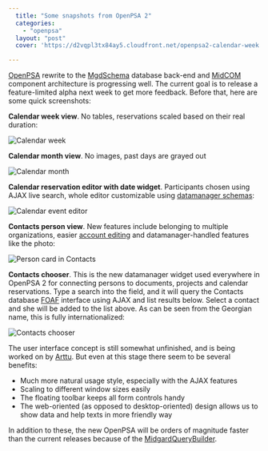 ```yaml
---
  title: "Some snapshots from OpenPSA 2"
  categories: 
    - "openpsa"
  layout: "post"
  cover: 'https://d2vqpl3tx84ay5.cloudfront.net/openpsa2-calendar-week.jpg'

---
```

[OpenPSA][1] rewrite to the [MgdSchema][2] database back-end and [MidCOM][3] component architecture is progressing well. The current goal is to release a feature-limited alpha next week to get more feedback. Before that, here are some quick screenshots:

__Calendar week view__. No tables, reservations scaled based on their real duration:

![Calendar week](https://d2vqpl3tx84ay5.cloudfront.net/openpsa2-calendar-week.jpg)

__Calendar month view__. No images, past days are grayed out

![Calendar month](https://d2vqpl3tx84ay5.cloudfront.net/openpsa2-calendar-month.jpg)

__Calendar reservation editor with date widget__. Participants chosen using AJAX live search, whole editor customizable using [datamanager schemas][4]:

![Calendar event editor](https://d2vqpl3tx84ay5.cloudfront.net/openpsa2-calendar-edit-datewidget.jpg)

__Contacts person view__. New features include belonging to multiple organizations, easier [account editing][5] and datamanager-handled features like the photo:

![Person card in Contacts](https://d2vqpl3tx84ay5.cloudfront.net/openpsa2-contacts-person.jpg)

__Contacts chooser__. This is the new datamanager widget used everywhere in OpenPSA 2 for connecting persons to documents, projects and calendar reservations. Type a search into the field, and it will query the Contacts database [FOAF][6] interface using AJAX and list results below. Select a contact and she will be added to the list above. As can be seen from the Georgian name, this is fully internationalized:

![Contacts chooser](https://d2vqpl3tx84ay5.cloudfront.net/openpsa2-contactschooser.jpg)

The user interface concept is still somewhat unfinished, and is being worked on by [Arttu][7]. But even at this stage there seem to be several benefits:

- Much more natural usage style, especially with the AJAX features
- Scaling to different window sizes easily
- The floating toolbar keeps all form controls handy
- The web-oriented (as opposed to desktop-oriented) design allows us to show data and help texts in more friendly way

In addition to these, the new OpenPSA will be orders of magnitude faster than the current releases because of the [MidgardQueryBuilder][8].

[1]: http://www.openpsa.org/
[2]: http://www.midgard-project.org/midcom-permalink-30060725e11ec9472825fd8bce02725c
[3]: http://www.midgard-project.org/midcom-permalink-85e86ba5433b5566da29fe9b32e2a425
[4]: http://www.midgard-project.org/midcom-permalink-7cd14d19bbf0b9c8d31e6aceb0992eb9
[5]: http://www.nemein.com/people/tktuomin/midcom-permalink-97d63529fe4a94818fd0364fd1ba1674
[6]: http://www.foaf-project.org/
[7]: http://www.kaktus.cc/midcom-permalink-877a6623397285f917f8b331c2efddea
[8]: http://www.nemein.com/people/piotras/midcom-permalink-8312e0e1eaeb0dec677519191b9390d8
